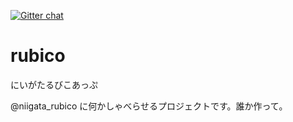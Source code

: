 [![Gitter chat](https://badges.gitter.im/niigata-rb/rubico.png)](https://gitter.im/niigata-rb/rubico)

rubico
======

にいがたるびこあっぷ

@niigata_rubico に何かしゃべらせるプロジェクトです。誰か作って。
